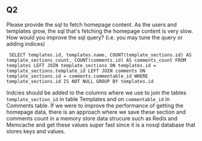 ## Q2
 Please provide the sql to fetch homepage content. As the users and
templates grow, the sql that's fetching the homepage content is very slow.
How would you improve the sql query? (i.e. you may tune the query or adding
indices)


` SELECT templates.id, templates.name, COUNT(template_sections.id) AS template_sections_count, COUNT(comments.id) AS comments_count FROM templates LEFT JOIN template_sections ON templates.id = template_sections.template_id LEFT JOIN comments ON template_sections.id = comments.commentable_id WHERE template_sections.id IS NOT NULL GROUP BY templates.id`

Indcies should be added to the columns where we use to join the tables `template_section_id` in table Templates and on `commentable_id` in Comments table.
If we were to improve the performance of getting the homepage data, there is an approach where we save these section and comments count in a memory store data strucure such as Redis and Memcache and get these values super fast since it is a nosql database that stores keys and values.
